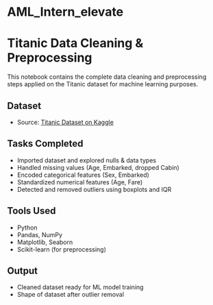 # AML_Intern_elevate
# Titanic Data Cleaning & Preprocessing

This notebook contains the complete data cleaning and preprocessing steps applied on the Titanic dataset for machine learning purposes.

##  Dataset
- Source: [Titanic Dataset on Kaggle](https://www.kaggle.com/datasets/yasserh/titanic-dataset)

##  Tasks Completed
- Imported dataset and explored nulls & data types
- Handled missing values (Age, Embarked, dropped Cabin)
- Encoded categorical features (Sex, Embarked)
- Standardized numerical features (Age, Fare)
- Detected and removed outliers using boxplots and IQR

## Tools Used
- Python
- Pandas, NumPy
- Matplotlib, Seaborn
- Scikit-learn (for preprocessing)

## Output
- Cleaned dataset ready for ML model training
- Shape of dataset after outlier removal

